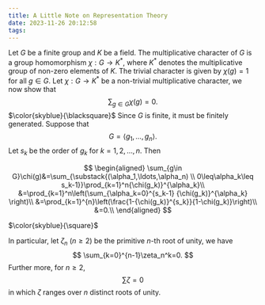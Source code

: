 ```yaml
---
title: A Little Note on Representation Theory
date: 2023-11-26 20:12:58
tags:
---
```



Let $G$ be a finite group and $K$ be a field. The multiplicative character of $G$ is a group homomorphism $\chi:G\to K^{\ast}$, where $K^{\ast}$ denotes the multiplicative group of non-zero elements of $K$. The trivial character is given by $\chi(g)=1$ for all $g\in G$.
Let $\chi:G\to K^{\ast}$ be a non-trivial multiplicative character, we now show that
$$
\sum_{g\in G}\chi(g)=0.
$$
$\color{skyblue}{\blacksquare}$ Since $G$ is finite, it must be finitely generated. Suppose that
$$
G=\langle g_1,\ldots,g_n\rangle.
$$
Let $s_k$ be the order of $g_k$ for $k=1,2,\ldots,n$. Then

$$
\begin{aligned}
\sum_{g\in G}\chi(g)&=\sum_{\substack{(\alpha_1,\ldots,\alpha_n) \\ 0\leq\alpha_k\leq s_k-1}}\prod_{k=1}^n{\chi(g_k)}^{\alpha_k}\\
&=\prod_{k=1}^n\left(\sum_{\alpha_k=0}^{s_k-1} {\chi(g_k)}^{\alpha_k} \right)\\
&=\prod_{k=1}^{n}\left(\frac{1-{\chi(g_k)}^{s_k}}{1-\chi(g_k)}\right)\\
&=0.\\
\end{aligned}
$$

$\color{skyblue}{\square}$

In particular, let $\zeta_n$ $(n\geq 2)$ be the primitive $n$-th root of unity, we have
$$
\sum_{k=0}^{n-1}\zeta_n^k=0.
$$
Further more, for $n\geq 2$, 
$$
\sum \zeta=0
$$
in which $\zeta$ ranges over $n$ distinct roots of unity. 
